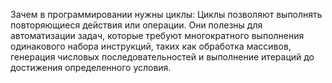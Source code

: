 Зачем в программировании нужны циклы: Циклы позволяют выполнять повторяющиеся действия или операции. Они полезны для автоматизации задач, которые требуют многократного выполнения одинакового набора инструкций, таких как обработка массивов, генерация числовых последовательностей и выполнение итераций до достижения определенного условия.
